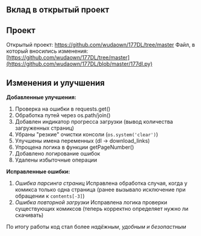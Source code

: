 
## **Вклад в открытый проект**

## Проект

Открытый проект: https://github.com/wudaown/177DL/tree/master
Файл, в который вносились изменения: [https://github.com/wudaown/177DL/tree/master](https://github.com/wudaown/177DL/blob/master/177dl.py)

## Изменения и улучшения

**Добавленные улучшения:**
1. Проверка на ошибки в requests.get()
2. Обработка путей через os.path/join()
3. Добавлен индикатор прогресса загрузки (вывод количества загруженных страниц)
4. Убраны "резкие" очистки консоли (`os.system('clear')`)
5. Улучшены имена переменных (dl → download_links)
6. Упрощена логика в функции getPageNumber()
7. Добавлено логирование ошибок
8. Удалены избыточные операции

**Исправленные ошибки:**
1. *Ошибка парсинга страниц* Исправлена обработка случая, когда у комикса только одна страница (ранее вызывало исключение при обращении к `contents[-3]`)
2. *Ошибка повторной загрузки* Исправлена логика проверки существующих комиксов (теперь корректно определяет нужно ли скачивать)

По итогу работы код стал более *надёжным*, *удобным* *и* *безопастным*
